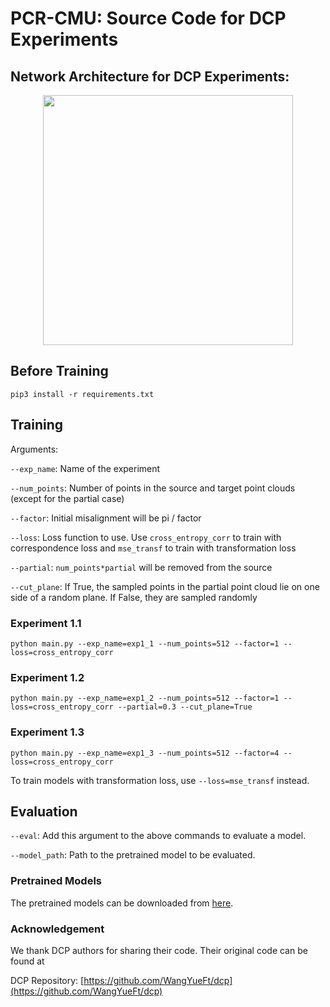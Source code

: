 # PCR-CMU: Source Code for DCP Experiments

## Network Architecture for DCP Experiments:
<p align="center">
	<img src="https://github.com/tzodge/PCR-CMU/blob/main/DCP_Code/images/DCP_arch_v2.png" height="400">
</p>

## Before Training

`pip3 install -r requirements.txt`

## Training

Arguments:

`--exp_name`: Name of the experiment

`--num_points`: Number of points in the source and target point clouds (except for the partial case)

`--factor`: Initial misalignment will be pi / factor

`--loss`: Loss function to use. Use `cross_entropy_corr` to train with correspondence loss and `mse_transf` to train with transformation loss

`--partial`: `num_points*partial` will be removed from the source

`--cut_plane`: If True, the sampled points in the partial point cloud lie on one side of a random plane. If False, they are sampled randomly

### Experiment 1.1

`python main.py --exp_name=exp1_1 --num_points=512 --factor=1 --loss=cross_entropy_corr`

### Experiment 1.2

`python main.py --exp_name=exp1_2 --num_points=512 --factor=1 --loss=cross_entropy_corr --partial=0.3 --cut_plane=True`

### Experiment 1.3

`python main.py --exp_name=exp1_3 --num_points=512 --factor=4 --loss=cross_entropy_corr`

To train models with transformation loss, use `--loss=mse_transf` instead.

## Evaluation

`--eval`: Add this argument to the above commands to evaluate a model.

`--model_path`: Path to the pretrained model to be evaluated.

### Pretrained Models

The pretrained models can be downloaded from [here](https://drive.google.com/drive/folders/1PwFLCNHiL66jL3KySa8msJ_btIvevqW4?usp=sharing).

### Acknowledgement

We thank DCP authors for sharing their code. Their original code can be found at

DCP Repository: [https://github.com/WangYueFt/dcp](https://github.com/WangYueFt/dcp)
